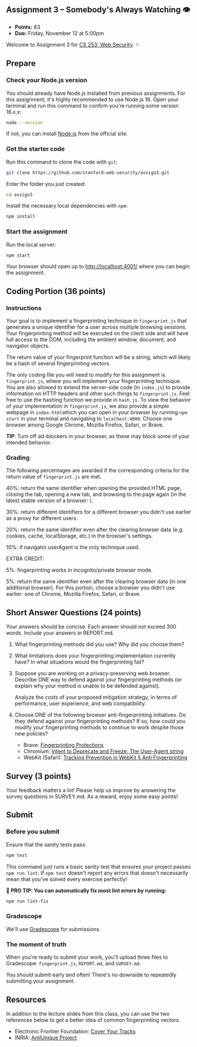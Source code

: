 <!-- This will be posted on https://web.stanford.edu/class/cs253/assign3 -->

## Assignment 3 – Somebody's Always Watching 👁️

- **Points:** 63
- **Due:** Friday, November 12 at 5:00pm

Welcome to Assignment 3 for [CS 253: Web Security](https://cs253.stanford.edu). ✨

## Prepare

### Check your Node.js version

You should already have Node.js installed from previous assignments. For this assignment, it's highly recommended to use Node.js 16. Open your terminal and run this command to confirm you're running some version 16.x.x:

```sh
node --version
```

If not, you can install [Node.js](https://nodejs.org/en/) from the official site.

### Get the starter code

Run this command to clone the code with `git`:

```sh
git clone https://github.com/stanford-web-security/assign3.git
```

Enter the folder you just created:

```sh
cd assign3
```

Install the necessary local dependencies with `npm`:

```sh
npm install
```

### Start the assignment

Run the local server:

```sh
npm start
```

Your browser should open up to [http://localhost:4001/](http://localhost:4001/) where you can begin the assignment.

## Coding Portion (36 points)

### Instructions

Your goal is to implement a fingerprinting technique in ```fingerprint.js``` that generates a unique identifier for a user across multiple browsing sessions. Your fingerprinting method will be executed on the client side and will have full access to the DOM, including the ambient window, document, and navigator objects. 

The return value of your fingerprint function will be a string, which will likely be a hash of several fingerprinting vectors.

The only coding file you will need to modify for this assignment is ```fingerprint.js```, where you will implement your fingerprinting technique. You are also allowed to extend the server-side code (in ```index.js```) to provide information on HTTP headers and other such things to ```fingerprint.js```. Feel free to use the hashing function we provide in ```hash.js```. To view the behavior of your implementation in ```fingerprint.js```, we also provide a simple webpage in ```index.html```which you can open in your browser by running ```npm start``` in your terminal and navigating to ```localhost:4000```. Choose one browser among Google Chrome, Mozilla Firefox, Safari, or Brave. 

**TIP**: Turn off ad-blockers in your browser, as these may block some of your intended behavior.

### Grading

The following percentages are awarded if the corresponding criteria for the return value of ```fingerprint.js``` are met. 

40%: return the same identifier when opening the provided HTML page, closing the tab, opening a new tab, and browsing to the page again (in the latest stable version of a browser: ).

30%: return different identifiers for a different browser you didn't use earlier as a proxy for different users.

20%: return the same identifier even after the clearing browser data (e.g. cookies, cache, localStorage, etc.) in the browser's settings.

10%: if navigator.userAgent is the only technique used.

EXTRA CREDIT:

5%: fingerprinting works in incognito/private browser mode.

5%: return the same identifier even after the clearing browser data (in one additional browser). For this portion, choose a browser you didn't use earlier: one of Chrome, Mozilla Firefox, Safari, or Brave.


## Short Answer Questions (24 points)

Your answers should be concise. Each answer should not exceed 300 words. Include your answers in REPORT.md.

1. What fingerprinting methods did you use? Why did you choose them?

2. What limitations does your fingerprinting implementation currently have? In what situations would the fingerprinting fail?

3. Suppose you are working on a privacy-preserving web browser. Describe ONE way to defend against your fingerprinting methods (or explain why your method is unable to be defended against).

   Analyze the _costs_ of your proposed mitigation strategy, in terms of performance, user experience, and web compatibility.

4. Choose ONE of the following browser anti-fingerprinting initiatives. Do they defend against your fingerprinting methods? If so, how could you modify your fingerprinting methods to continue to work despite those new policies?

    * Brave: [Fingerprinting Protections][brave]
    * Chromium: [Intent to Deprecate and Freeze: The User-Agent string][chromium-ua]
    * WebKit (Safari): [Tracking Prevention in WebKit § Anti Fingerprinting][webkit]

## Survey (3 points)
Your feedback matters a lot! Please help us improve by answering the survey questions in SURVEY.md. As a reward, enjoy some easy points!

## Submit

### Before you submit

Ensure that the sanity tests pass:

```sh
npm test
```

This command just runs a basic sanity test that ensures your project passes `npm run lint`. If `npm test` doesn't report any errors that doesn't necessarily mean that you've solved every exercise perfectly!

**🌟 PRO TIP: You can automatically fix most lint errors by running:**

```sh
npm run lint-fix
```

### Gradescope

We'll use [Gradescope](https://gradescope.com/) for submissions. 

### The moment of truth

When you're ready to submit your work, you'll upload three files to Gradescope: `fingerprint.js`, `REPORT.md`, and `SURVEY.md`. 

You should submit early and often! There's no downside to repeatedly submitting your assignment.

## Resources

In addition to the lecture slides from this class, you can use the two references below to get a better idea of common fingerprinting vectors.

 * Electronic Frontier Foundation: [Cover Your Tracks][eff]
 * INRIA: [AmIUnique Project][inria]

[brave]: https://github.com/brave/brave-browser/wiki/Fingerprinting-Protections
[chromium-ua]: https://groups.google.com/a/chromium.org/g/blink-dev/c/-2JIRNMWJ7s/m/yHe4tQNLCgAJ
[webkit]: https://webkit.org/tracking-prevention/#anti-fingerprinting
[eff]: https://coveryourtracks.eff.org/
[inria]: https://amiunique.org/fp
